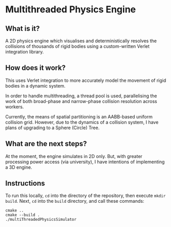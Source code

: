 # Multithreaded Physics Engine

## What is it?

A 2D physics engine which visualises and deterministically resolves the collisions of thousands of rigid bodies using a custom-written Verlet integration library.

## How does it work?

This uses Verlet integration to more accurately model the movement of rigid bodies in a dynamic system.

In order to handle multithreading, a thread pool is used, parallelising the work of both broad-phase and narrow-phase collision resolution across workers.

Currently, the means of spatial partitioning is an AABB-based uniform collision grid. However, due to the dynamics of a collision system, I have plans of upgrading to a Sphere (Circle) Tree.

## What are the next steps?

At the moment, the engine simulates in 2D only. But, with greater processing power access (via university), I have intentions of implementing a 3D engine.

## Instructions

To run this locally, `cd` into the directory of the repository, then execute `mkdir build`. Next, `cd` into the `build` directory, and call these commands:

```
cmake ..
cmake --build .
./multiThreadedPhysicsSimulator
```
